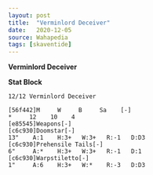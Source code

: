 ```yaml
---
layout: post
title:  "Verminlord Deceiver"
date:   2020-12-05
source: Wahapedia
tags: [skaventide]
---
```


**Verminlord Deceiver**

**Stat Block**
```
12/12 Verminlord Deceiver
```

```
[56f442]M     W     B     Sa    [-]
*     12    10    4     
[e85545]Weapons[-]
[c6c930]Doomstar[-]
13"    A:1    H:3+   W:3+   R:-1   D:D3  
[c6c930]Prehensile Tails[-]
6"     A:*    H:3+   W:3+   R:-1   D:1   
[c6c930]Warpstiletto[-]
1"     A:6    H:3+   W:*    R:-3   D:D3  
```


